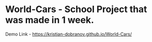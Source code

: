 # World-Cars - School Project that was made in 1 week.
Demo Link - https://kristian-dobranov.github.io/World-Cars/
